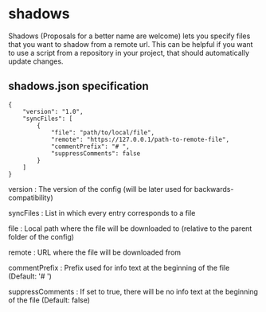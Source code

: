 # shadows

Shadows (Proposals for a better name are welcome) lets you specify files that you want to shadow from a remote url.
This can be helpful if you want to use a script from a repository in your project, that should automatically update changes.

## shadows.json specification

    {
        "version": "1.0",
        "syncFiles": [
            {
                "file": "path/to/local/file",
                "remote": "https://127.0.0.1/path-to-remote-file",
                "commentPrefix": "# ",
                "suppressComments": false
            }
        ]
    }

version
: The version of the config (will be later used for backwards-compatibility)

syncFiles
: List in which every entry corresponds to a file

file
: Local path where the file will be downloaded to (relative to the parent folder of the config)

remote
: URL where the file will be downloaded from

commentPrefix
: Prefix used for info text at the beginning of the file (Default: '# ')

suppressComments
: If set to true, there will be no info text at the beginning of the file (Default: false)
